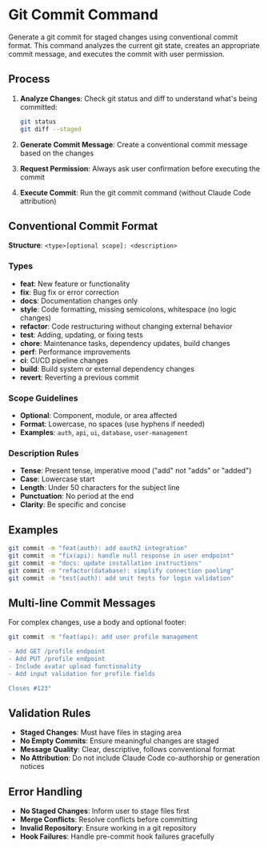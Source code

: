 # Git Commit Command

Generate a git commit for staged changes using conventional commit format. This command analyzes the current git state, creates an appropriate commit message, and executes the commit with user permission.

## Process

1. **Analyze Changes**: Check git status and diff to understand what's being committed:
   ```bash
   git status
   git diff --staged
   ```

2. **Generate Commit Message**: Create a conventional commit message based on the changes

3. **Request Permission**: Always ask user confirmation before executing the commit

4. **Execute Commit**: Run the git commit command (without Claude Code attribution)

## Conventional Commit Format

**Structure**: `<type>[optional scope]: <description>`

### Types

- **feat**: New feature or functionality
- **fix**: Bug fix or error correction
- **docs**: Documentation changes only
- **style**: Code formatting, missing semicolons, whitespace (no logic changes)
- **refactor**: Code restructuring without changing external behavior
- **test**: Adding, updating, or fixing tests
- **chore**: Maintenance tasks, dependency updates, build changes
- **perf**: Performance improvements
- **ci**: CI/CD pipeline changes
- **build**: Build system or external dependency changes
- **revert**: Reverting a previous commit

### Scope Guidelines

- **Optional**: Component, module, or area affected
- **Format**: Lowercase, no spaces (use hyphens if needed)
- **Examples**: `auth`, `api`, `ui`, `database`, `user-management`

### Description Rules

- **Tense**: Present tense, imperative mood ("add" not "adds" or "added")
- **Case**: Lowercase start
- **Length**: Under 50 characters for the subject line
- **Punctuation**: No period at the end
- **Clarity**: Be specific and concise

## Examples

```bash
git commit -m "feat(auth): add oauth2 integration"
git commit -m "fix(api): handle null response in user endpoint"
git commit -m "docs: update installation instructions"
git commit -m "refactor(database): simplify connection pooling"
git commit -m "test(auth): add unit tests for login validation"
```

## Multi-line Commit Messages

For complex changes, use a body and optional footer:

```bash
git commit -m "feat(api): add user profile management

- Add GET /profile endpoint
- Add PUT /profile endpoint
- Include avatar upload functionality
- Add input validation for profile fields

Closes #123"
```

## Validation Rules

- **Staged Changes**: Must have files in staging area
- **No Empty Commits**: Ensure meaningful changes are staged
- **Message Quality**: Clear, descriptive, follows conventional format
- **No Attribution**: Do not include Claude Code co-authorship or generation notices

## Error Handling

- **No Staged Changes**: Inform user to stage files first
- **Merge Conflicts**: Resolve conflicts before committing
- **Invalid Repository**: Ensure working in a git repository
- **Hook Failures**: Handle pre-commit hook failures gracefully
